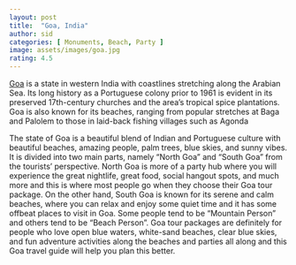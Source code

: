 ```yaml
---
layout: post
title:  "Goa, India"
author: sid
categories: [ Monuments, Beach, Party ]
image: assets/images/goa.jpg
rating: 4.5
---
```

[Goa](https://www.justwravel.com/blog/goa-a-complete-travel-guide/) is a state in western India with coastlines stretching along the Arabian Sea. Its long history as a Portuguese colony prior to 1961 is evident in its preserved 17th-century churches and the area’s tropical spice plantations. Goa is also known for its beaches, ranging from popular stretches at Baga and Palolem to those in laid-back fishing villages such as Agonda

The state of Goa is a beautiful blend of Indian and Portuguese culture with beautiful beaches, amazing people, palm trees, blue skies, and sunny vibes. It is divided into two main parts, namely “North Goa” and “South Goa” from the tourists’ perspective. North Goa is more of a party hub where you will experience the great nightlife, great food, social hangout spots, and much more and this is where most people go when they choose their Goa tour package. On the other hand, South Goa is known for its serene and calm beaches, where you can relax and enjoy some quiet time and it has some offbeat places to visit in Goa. Some people tend to be “Mountain Person” and others tend to be “Beach Person”. Goa tour packages are definitely for people who love open blue waters, white-sand beaches, clear blue skies, and fun adventure activities along the beaches and parties all along and this Goa travel guide will help you plan this better.


<div class="pa-carousel-widget" style="width:100%; height:480px; display:none;"
  data-link="https://www.justwravel.com/blog/goa-a-complete-travel-guide/"
  data-title="Goa, India"
  data-description="Beaches, activities, Feel good"
  data-delay="3">
  <object data="https://lh3.googleusercontent.com/dEEqOCt1Cn9Fd6q_RHRhUHCTbJt7zIcczv8Gbb1mMCleJCTKTw1lc5pCc6SmigRLnuJvUkOBp80w1eGbqgxaoC7s0ASHePsNngWkMfDrTEc3rPheNzVbFjA1AMD9mkNnJYfaG-oX1iQ=w1920-h1080"></object>
  <object data="https://lh3.googleusercontent.com/Ix16JiCug338VcmBfeGwMjRxqKh5ghCmpXtT_01wIG5C-goMaP74Ohske7rb_sf3EeW-0JehJXVLt9xSOm5Yc740x6eGv25zK_oQaIoyAAKWJyvMGvWRMWgKAN9tv3vD3uN0MBbHAWY=w1920-h1080"></object>
  <object data="https://lh3.googleusercontent.com/W9_Cw5bLE84rncIF4gyJfJY2G7oDqpfSpcDhP-UOvVXU44aCweJ9Pu3LT22yV-P7ppT-xw48lzwdpA-xin_26uHzkS_w52r9E8pdX3vyeN3uWBlm5gt46_KB79CaEWfsJ9e789E8qa4=w1920-h1080"></object>
  <object data="https://lh3.googleusercontent.com/MqOcHwoh0R_hiRNJYsmOGMksFwtlhUH4URkjOU2pmUOcWVTQTIhJUdAomM7rmeUR9OQ31bPirZKzT-kQVZMB5N-7VVyKHndtcAfmGKZgWRff-R8RgrecbXsOgVtzSNst40xy6SqJmrg=w1920-h1080"></object>
  <object data="https://lh3.googleusercontent.com/TxIcF9gpP95fKigSkGeG3Op3L3wDKNrSjGVWXZx7gxzQX9B7xkC4JepLmE_c9cVrWFF_DxXswh9K3hB9QXm1pFMArSEQ6zeWe3J7cp_LRNg7rgklrKVCOmmoN4z2rpgh14CATtm5n6g=w1920-h1080"></object>
  <object data="https://lh3.googleusercontent.com/3QCin7399o-5nUnJHdTzD6F5PV_3mZCfKSZBSB4stA0TemtFVLy1mpQVxPK50Hch0OnZtv-kpJTaud-an7xt-A6YRG9sQHwtihHmtD3OHzt3qYB5pBr6ZfPy_z8Vu_81GYOfunBGYLg=w1920-h1080"></object>
  <object data="https://lh3.googleusercontent.com/iah0yhtHSakN-9Sc0YGXvTDZ8EkJpRqWe_3SV4ntOp9qfDzdGKtCm5qrUnoooIpaIYl-6sJQ6UdCluxyENKmhqJ4_008VJOo6F2gbBvN236ttkhSBJbyTzMDxnunu3XrgALJ3K9kqqs=w1920-h1080"></object>
  <object data="https://lh3.googleusercontent.com/gTclgH4xLo4uJXY8fWH8LA3Zp-wQbhH0JNDbTlONKNJN7krdyOpZO3c1bwDdf0SQJbJbiIKn7P5heg3k99FirvRc8shskmxlme-0haPxBDXuCyuUB3SgEr5xY27eFbVbervR4MCUdww=w1920-h1080"></object>
  <object data="https://lh3.googleusercontent.com/E30GQgWCxWICR_TgKq2KvB_NkUhpQF0jrfM5R7Re9E14SlVXZSfqj1POdsJP0_ruBZEd70tmCIaif93ttEXO7-HWxsZo97A98PCy4NJ74n1jaCd3tCaxiiU6IxzipTvU2O1P0cIDQYc=w1920-h1080"></object>
  <object data="https://lh3.googleusercontent.com/8C21eCk2lkb9n72g8G5BfHTR5UVd9vOIeunKlFqovHTX_GX2NIwYvMHsOQm3s0FydbEIM5o1LF6pvyf7lqIZ_fCCPh6pnpIMVtAgifJyfdZQ5ScoHoHFLxYil_1caljzOythOKHcT0s=w1920-h1080"></object>
  <object data="https://lh3.googleusercontent.com/KZLbKUgCF3T2BwCl4ihdIAX93zJo8RDEvMJiOqj1m1oOZIfUXkn36Dyz8r0oC4IE0Hz6CwZb13b-TPBCZNcYWAMI1wjvgn-AGc1fomutvJXlj4qiJERR_JFzep7MR4lHIs9JXx1Hv6U=w1920-h1080"></object>
  <object data="https://lh3.googleusercontent.com/L4G09Vq7ywu4b_XDxmWDSz2p7h70XgLEnhrMbD9Aqq4sLyqr3ZLvOU5cNslxIoqbIkoeefaiY4ZjgxSunHl9-kXc8zhNQPK7fh9BV6DovZyEGbnt0yAWwvRY5N8xSfWweI0C2xgkVg0=w1920-h1080"></object>
  <object data="https://lh3.googleusercontent.com/MFKIs1J6x_x_ijMf85chthCxM5_EorbCMtHkbGpWB2cp2DV1fmNi60fOIK0orAiYAmbAiUx_Jgr4JvtT73gbUN7wnn72plwG1hLiuzU-8AMOYX1g3uooS_0EwJhl_Ta7-odTD9PQSXs=w1920-h1080"></object>
  <object data="https://lh3.googleusercontent.com/GC7utR10KlKJaQp-Jpd3-8uOgcktpyaHJVJ7pnbx22iHgcsw_9jKSccVHcX5xssL3zQuo_Be3ipYd1rZVsf_lyVETxGHFAPY8FPaP9rFhLNeygyM0WA00Ov2KH8EXC4JTuIJFxX6Yb0=w1920-h1080"></object>
  <object data="https://lh3.googleusercontent.com/XtCWxgwx4YFQaKpMiBpM8auZ7pRR9fF9uJvbAb6A4bIAvPZiHgvRzsIokxN39zmWERAbfBr_H469FgJQsxyuGAuVkRPRVOT5t324s50JtCiya94W2Xp6m_34KnhU9CUVN8Pz11KL6R4=w1920-h1080"></object>
  <object data="https://lh3.googleusercontent.com/4Pz-PspCiwyb4ow4Flnz-XE5S13PkqtMw6xzZ0VsNPl3Z36hi7MUSocQUHj7NbnFaZL_0rHAd3M0CCdMt8FvhyWsNDx7HSSiH38_fJwawBMQGzp4xtPyDBrqMK1klTf7b5kvnx9lk78=w1920-h1080"></object>
  <object data="https://lh3.googleusercontent.com/R6eY5jZG2YxLy7Z6QImMfg1l45WcBOsKjFd9ORoKVzCQ3kL6OuMvEMtDd068hNuWq-LkxcE3VLeRbZXVATbIb_Go4tQU0sA7Q42-2d_RmWz9NL2QfyT61NkyfJFsO-z0sJ5D0SauK6E=w1920-h1080"></object>
  <object data="https://lh3.googleusercontent.com/CA-imbItKilAELmbLYKdMENXUe6TupbrNoydTPAXXVEAbDcnnkEyV1E87MIJSNfky5z5sa2e5zFhsal0w3YnXu2ctTchWAQn5WKrQ0OKdsX9BN5tKFYbU9vXDmCeHYLc09RwYg5x_3E=w1920-h1080"></object>
  <object data="https://lh3.googleusercontent.com/OBZ6cA669_33zpu6y_5ENrdw4aGjXvlwqOb07nz7ODH5sxNG9shsaDn2S9gMvu2VOEU1UUx6xJHdTAI-9piQfEKkYzshDnocmxgedTJIH00Ujzr35N0AGvS9F0rzPoCNYwldUnKuFCk=w1920-h1080"></object>
  <object data="https://lh3.googleusercontent.com/8B9liSg8cW7auPtaMwhW8vGCgakxbhE7r9m4x4gvPF5oQSknZj5WHZ3Q3dmDlmA2dP76z5HfFqov7KwhGnJKARAp9v2qHPs1luuIzT5-AA92uJmG5ZT9-e82uilAGYsPVi_ueumueRM=w1920-h1080"></object>
  <object data="https://lh3.googleusercontent.com/QHD5MPYee7SW90qUAmM12Ska7PU2B-f44f-slmsnOnQ5Ymt57GrakF_rTDJm8l4IGPt8HiLLnGxCDpBQ9gY_iugkG0H75gHL7E3Uh2zxeriPvlYa-tcfAHokF9XPFD00n845L537-jw=w1920-h1080"></object>
  <object data="https://lh3.googleusercontent.com/-_MyAvujhQ-PhS8dJLjDfqFC7z0H6AKdiu0LWx7-t8qEPFettn2cHojIuf_b8GCUzLHTNu3MD_QJGopRD3AawGn-lGT2DMoXfm8bXXxd7xwOiBFgQGzl1f9rnDRpRmKH08tE7KKAalY=w1920-h1080"></object>
</div>
